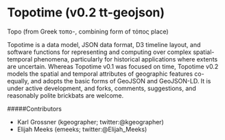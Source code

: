 Topotime (v0.2 tt-geojson)
==========================

Topo (from Greek τοπο-, combining form of τόπος place)

Topotime is a data model, JSON data format, D3 timeline layout, and software functions for representing and computing over complex spatial-temporal phenomena, particularly for historical applications where extents are uncertain. Whereas Topotime v0.1 was focused on time, Topotime v0.2 models the spatial and temporal attributes of geographic features co-equally, and adopts the basic forms of GeoJSON and GeoJSON-LD. It is under active development, and forks, comments, suggestions, and reasonably polite brickbats are welcome.

#####Contributors
* Karl Grossner (kgeographer; twitter:@kgeographer)
* Elijah Meeks (emeeks; twitter:@Elijah_Meeks)
